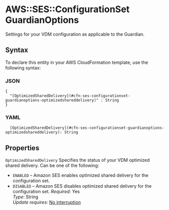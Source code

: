# AWS::SES::ConfigurationSet GuardianOptions<a name="aws-properties-ses-configurationset-guardianoptions"></a>

Settings for your VDM configuration as applicable to the Guardian\.

## Syntax<a name="aws-properties-ses-configurationset-guardianoptions-syntax"></a>

To declare this entity in your AWS CloudFormation template, use the following syntax:

### JSON<a name="aws-properties-ses-configurationset-guardianoptions-syntax.json"></a>

```
{
  "[OptimizedSharedDelivery](#cfn-ses-configurationset-guardianoptions-optimizedshareddelivery)" : String
}
```

### YAML<a name="aws-properties-ses-configurationset-guardianoptions-syntax.yaml"></a>

```
  [OptimizedSharedDelivery](#cfn-ses-configurationset-guardianoptions-optimizedshareddelivery): String
```

## Properties<a name="aws-properties-ses-configurationset-guardianoptions-properties"></a>

`OptimizedSharedDelivery` <a name="cfn-ses-configurationset-guardianoptions-optimizedshareddelivery"></a>
Specifies the status of your VDM optimized shared delivery\. Can be one of the following:

- `ENABLED` – Amazon SES enables optimized shared delivery for the configuration set\.
- `DISABLED` – Amazon SES disables optimized shared delivery for the configuration set\.
  _Required_: Yes  
  _Type_: String  
  _Update requires_: [No interruption](https://docs.aws.amazon.com/AWSCloudFormation/latest/UserGuide/using-cfn-updating-stacks-update-behaviors.html#update-no-interrupt)
